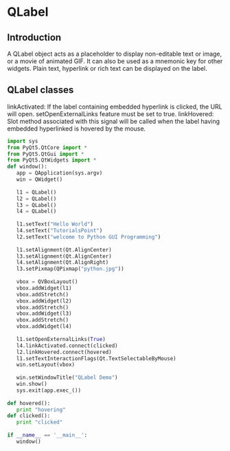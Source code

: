 # QLabel
## Introduction
A QLabel object acts as a placeholder to display non-editable text or image, or a movie of animated GIF. It can also be used as a mnemonic key for other widgets. Plain text, hyperlink or rich text can be displayed on the label.

## QLabel classes
linkActivated:	If the label containing embedded hyperlink is clicked, the URL will open. setOpenExternalLinks feature must be set to true.
linkHovered:	Slot method associated with this signal will be called when the label having embedded hyperlinked is hovered by the mouse.

~~~python
import sys
from PyQt5.QtCore import *
from PyQt5.QtGui import *
from PyQt5.QtWidgets import *
def window():
   app = QApplication(sys.argv)
   win = QWidget() 
	
   l1 = QLabel()
   l2 = QLabel()
   l3 = QLabel()
   l4 = QLabel()
	
   l1.setText("Hello World")
   l4.setText("TutorialsPoint")
   l2.setText("welcome to Python GUI Programming")
	
   l1.setAlignment(Qt.AlignCenter)
   l3.setAlignment(Qt.AlignCenter)
   l4.setAlignment(Qt.AlignRight)
   l3.setPixmap(QPixmap("python.jpg"))
	
   vbox = QVBoxLayout()
   vbox.addWidget(l1)
   vbox.addStretch()
   vbox.addWidget(l2)
   vbox.addStretch()
   vbox.addWidget(l3)
   vbox.addStretch()
   vbox.addWidget(l4)
	
   l1.setOpenExternalLinks(True)
   l4.linkActivated.connect(clicked)
   l2.linkHovered.connect(hovered)
   l1.setTextInteractionFlags(Qt.TextSelectableByMouse)
   win.setLayout(vbox)
	
   win.setWindowTitle("QLabel Demo")
   win.show()
   sys.exit(app.exec_())
	
def hovered():
   print "hovering"
def clicked():
   print "clicked"
	
if __name__ == '__main__':
   window()
~~~
